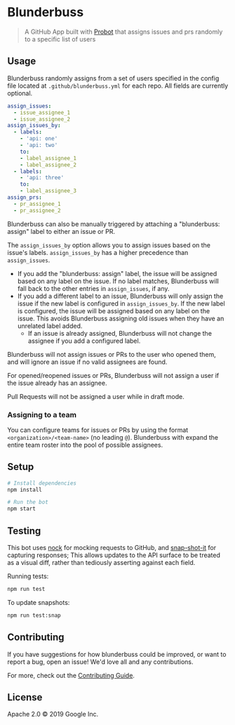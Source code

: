 # Blunderbuss

> A GitHub App built with [Probot](https://github.com/probot/probot) that assigns issues and prs
randomly to a specific list of users

## Usage

Blunderbuss randomly assigns from a set of users specified in the config file located at
`.github/blunderbuss.yml` for each repo. All fields are currently optional.

```yaml
assign_issues:
  - issue_assignee_1
  - issue_assignee_2
assign_issues_by:
  - labels:
    - 'api: one'
    - 'api: two'
    to:
    - label_assignee_1
    - label_assignee_2
  - labels:
    - 'api: three'
    to:
    - label_assignee_3
assign_prs:
  - pr_assignee_1
  - pr_assignee_2
```

Blunderbuss can also be manually triggered by attaching a "blunderbuss: assign" label to either an
issue or PR.

The `assign_issues_by` option allows you to assign issues based on the issue's
labels.
`assign_issues_by` has a higher precedence than `assign_issues`.

* If you add the "blunderbuss: assign" label, the issue will be assigned based
  on any label on the issue. If no label matches, Blunderbuss will fall back to
  the other entries in `assign_issues`, if any.
* If you add a different label to an issue, Blunderbuss will only assign the
  issue if the new label is configured in `assign_issues_by`. If the new label
  is configured, the issue will be assigned based on any label on the issue.
  This avoids Blunderbuss assigning old issues when they have an unrelated label
  added.
  * If an issue is already assigned, Blunderbuss will not change the assignee if
    you add a configured label.

Blunderbuss will not assign issues or PRs to the user who opened them, and will ignore an issue
if no valid assignees are found.

For opened/reopened issues or PRs, Blunderbuss will not assign a user if the issue already has an
assignee.

Pull Requests will not be assigned a user while in draft mode.

### Assigning to a team

You can configure teams for issues or PRs by using the format `<organization>/<team-name>` (no leading `@`).
Blunderbuss with expand the entire team roster into the pool of possible assignees.

## Setup

```sh
# Install dependencies
npm install

# Run the bot
npm start
```

## Testing

This bot uses [nock](https://www.npmjs.com/package/nock) for mocking requests
to GitHub, and [snap-shot-it](https://www.npmjs.com/package/snap-shot-it) for capturing
responses; This allows updates to the API surface to be treated as a visual diff,
rather than tediously asserting against each field.

Running tests:

```sh
npm run test
```

To update snapshots:

```sh
npm run test:snap
```

## Contributing

If you have suggestions for how blunderbuss could be improved, or want to report a bug, open an issue! We'd love all and any contributions.

For more, check out the [Contributing Guide](../../CONTRIBUTING.md).

## License

Apache 2.0 © 2019 Google Inc.

